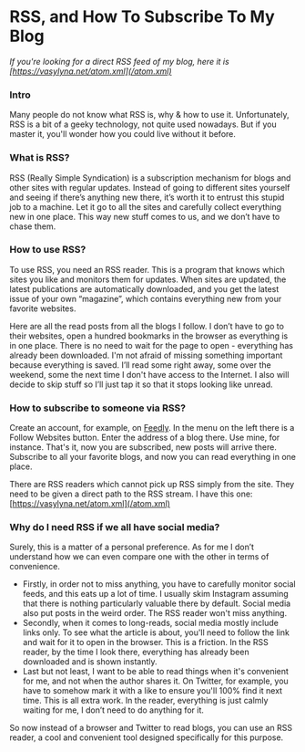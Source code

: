 # RSS, and How To Subscribe To My Blog

*If you're looking for a direct RSS feed of my blog, here it is 
[https://vasylyna.net/atom.xml](/atom.xml)*

### Intro

Many people do not know what RSS is, why & how to use it. Unfortunately, RSS is a bit of a geeky technology, not quite used nowadays. But if you master it, you'll wonder how you could live without it before.

### What is RSS? 

RSS (Really Simple Syndication) is a subscription mechanism for blogs and other sites with regular updates. Instead of going to different sites yourself and seeing if there’s anything new there, it’s worth it to entrust this stupid job to a machine. Let it go to all the sites and carefully collect everything new in one place. This way new stuff comes to us, and we don’t have to chase them.

### How to use RSS?

To use RSS, you need an RSS reader. This is a program that knows which sites you like and monitors them for updates. When sites are updated, the latest publications are automatically downloaded, and you get the latest issue of your own “magazine”, which contains everything new from your favorite websites.

Here are all the read posts from all the blogs I follow. I don’t have to go to their websites, open a hundred bookmarks in the browser as everything is in one place. There is no need to wait for the page to open - everything has already been downloaded. I'm not afraid of missing something important because everything is saved. I’ll read some right away, some over the weekend, some the next time I don't have access to the Internet. I also will decide to skip stuff so I’ll just tap it so that it stops looking like unread.

### How to subscribe to someone via RSS? 

Create an account, for example, on [Feedly](https://feedly.com/). In the menu on the left there is a Follow Websites button. Enter the address of a blog there. Use mine, for instance. That's it, now you are subscribed, new posts will arrive there. Subscribe to all your favorite blogs, and now you can read everything in one place.

There are RSS readers which cannot pick up RSS simply from the site. They need to be given a direct path to the RSS stream. I have this one: 
[https://vasylyna.net/atom.xml](/atom.xml)

###  Why do I need RSS if we all have social media?
Surely, this is a matter of a personal preference. As for me I don’t understand how we can even compare one with the other in terms of convenience.

- Firstly, in order not to miss anything, you have to carefully monitor social feeds, and this eats up a lot of time. I usually skim Instagram assuming that there is nothing particularly valuable there by default. Social media also put posts in the weird order. The RSS reader won't miss anything.
- Secondly, when it comes to long-reads, social media mostly include links only. To see what the article is about, you'll need to follow the link and wait for it to open in the browser. This is a friction. In the RSS reader, by the time I look there, everything has already been downloaded and is shown instantly.
- Last but not least, I want to be able to read things when it's convenient for me, and not when the author shares it. On Twitter, for example, you have to somehow mark it with a like to ensure you'll 100% find it next time. This is all extra work. In the reader, everything is just calmly waiting for me, I don’t need to do anything for it.

So now instead of a browser and Twitter to read blogs, you can use an RSS reader, a cool and convenient tool designed specifically for this purpose.
